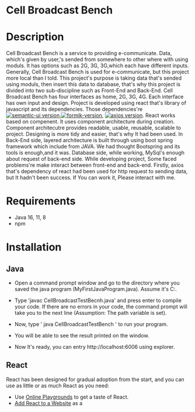 # Cell Broadcast Bench

# Description
Cell Broadcast Bench is a service to providing e-communicate. Data, which's given by user,'s sended from somewhere to other where with using moduls.
It has options such as 2G, 3G, 3G,which each  have different inputs. Generally, Cell Broadcast Bench is used for e-communicate, but this project more local than I told.
This project's purpose is taking data that's sended using moduls, then insert this data to database, that's why this project is divided into two sub-discipline such as 
Front-End and Back-End. 
Cell Broadcast Bench has four interfaces as home, 2G, 3G, 4G. Each interface has own input and design. Project is developed using react that's library of javascript and its dependencies. Those dependencies're [![semantic-ui version](https://img.shields.io/cdnjs/v/semantic-ui.svg)](https://cdnjs.com/libraries/semantic-ui/),[![formik-version](https://badge.fury.io/js/formik.svg)](https://badge.fury.io/js/formik), [![axios version](https://badge.fury.io/js/axios.svg)](https://badge.fury.io/js/axios). React works based on compenent. It uses component architecture during creation. Component architecutre provides readable, usable, reusable, scalable to project. Designing is more tidy and easier, that's why It had been used.
In Back-End side, layered architecture is built through using boot spring framework which include from JAVA. We had thought Bootspring and its tools is enough,and it was. 
Database side, while working, MySql's enough about request of back-end side.
While developing project, Some faced problems're make interact between front-end and back-end. Firstly, axios that's dependency of react had been used for http request to sending data, but It hadn't been success. If You can work it, Please interact with me.

# Requirements
- Java 16, 11, 8
- npm

# Installation

## Java
- Open a command prompt window and go to the directory where you saved the java program (MyFirstJavaProgram.java). Assume it's C:\.

- Type 'javac CellBroadcastTestBecnh.java' and press enter to compile your code. If there are no errors in your code, the command prompt will take you to the next line (Assumption: The path variable is set).

- Now, type ' java CellBroadcastTestBench ' to run your program.

- You will be able to see the result printed on the window.
- Now It's ready, you can entry http://localhost:6006  using explorer. 

## React
React has been designed for gradual adoption from the start, and you can use as little or as much React as you need:

- Use [Online Playgrounds](https://reactjs.org/docs/getting-started.html#online-playgrounds) to get a taste of React.
- [Add React to a Website](https://reactjs.org/docs/add-react-to-a-website.html) as a <script> tag in one minute.
- [Create a New React App](https://reactjs.org/docs/create-a-new-react-app.html) if you're looking for a powerful JavaScript toolchain.
  You can use React as a <script> tag from a [CDN](https://reactjs.org/docs/cdn-links.html), or as a react package on [npm](https://www.npmjs.com/package/react).
  - Now It's ready, you can entry http://localhost:3000  using explorer. 
# License
This code is released under the MIT License

